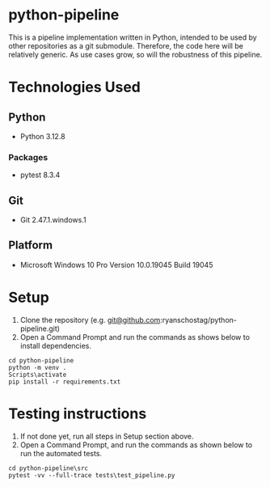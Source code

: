 # python-pipeline
This is a pipeline implementation written in Python, intended to be used by other repositories as a git submodule. Therefore, the code here will be relatively generic. As use cases grow, so will the robustness of this pipeline.

# Technologies Used
## Python
- Python 3.12.8
### Packages
- pytest 8.3.4 
## Git
- Git 2.47.1.windows.1
## Platform
- Microsoft Windows 10 Pro Version	10.0.19045 Build 19045

# Setup
1. Clone the repository (e.g. git@github.com:ryanschostag/python-pipeline.git)
2. Open a Command Prompt and run the commands as shows below to install dependencies.
```
cd python-pipeline
python -m venv .
Scripts\activate
pip install -r requirements.txt
```
# Testing instructions
1. If not done yet, run all steps in Setup section above.
2. Open a Command Prompt, and run the commands as shown below to run the automated tests.
```
cd python-pipeline\src
pytest -vv --full-trace tests\test_pipeline.py
```
